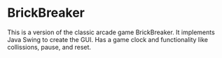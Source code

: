 # BrickBreaker
This is a version of the classic arcade game BrickBreaker. It implements Java Swing to create the GUI. Has a game clock and functionality like collissions, pause, and reset. 
